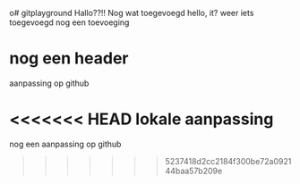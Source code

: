o# gitplayground
Hallo??!!
Nog wat toegevoegd
hello, it?
weer iets toegevoegd
nog een toevoeging
# nog een header

aanpassing op github

<<<<<<< HEAD
lokale aanpassing
=======
nog een aanpassing op github
>>>>>>> 5237418d2cc2184f300be72a092144baa57b209e
